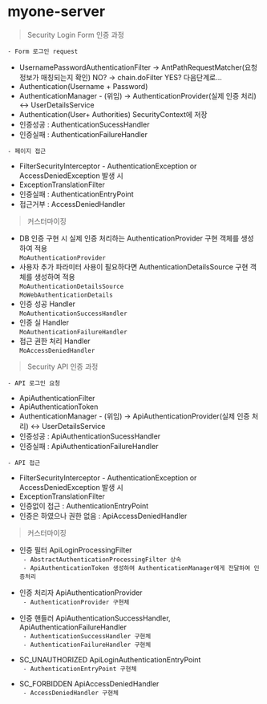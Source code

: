 # myone-server

> Security Login Form 인증 과정

`- Form 로그인 request`  
 - UsernamePasswordAuthenticationFilter -> AntPathRequestMatcher(요청 정보가 매칭되는지 확인) NO? -> chain.doFilter YES? 다음단계로... 
 - Authentication(Username + Password)
 - AuthenticationManager - (위임) -> AuthenticationProvider(실제 인증 처리) <-> UserDetailsService
 - Authentication(User+ Authorities) SecurityContext에 저장 
 - 인증성공 : AuthenticationSucessHandler
 - 인증실패 : AuthenticationFailureHandler

`- 페이지 접근`  
 - FilterSecurityInterceptor - AuthenticationException or AccessDeniedException 발생 시
 - ExceptionTranslationFilter
 - 인증실패 : AuthenticationEntryPoint
 - 접근거부 : AccessDeniedHandler

> 커스터마이징
 - DB 인증 구현 시 실제 인증 처리하는 AuthenticationProvider 구현 객체를 생성하여 적용  
 `MoAuthenticationProvider`  
 - 사용자 추가 파라미터 사용이 필요하다면 AuthenticationDetailsSource 구현 객체를 생성하여 적용  
 `MoAuthenticationDetailsSource`  
 `MoWebAuthenticationDetails`  
 - 인증 성공 Handler  
 `MoAuthenticationSuccessHandler`  
 - 인증 실 Handler  
 `MoAuthenticationFailureHandler`  
 - 접근 권한 처리 Handler  
 `MoAccessDeniedHandler`


>  Security API 인증 과정  

`- API 로그인 요청`  
 - ApiAuthenticationFilter
 - ApiAuthenticationToken
 - AuthenticationManager - (위임) -> ApiAuthenticationProvider(실제 인증 처리) <-> UserDetailsService
 - 인증성공 : ApiAuthenticationSucessHandler
 - 인증실패 : ApiAuthenticationFailureHandler

`- API 접근`  
 - FilterSecurityInterceptor - AuthenticationException or AccessDeniedException 발생 시
 - ExceptionTranslationFilter
 - 인증없이 접근 : AuthenticationEntryPoint
 - 인증은 하였으나 권한 없음 : ApiAccessDeniedHandler

>  커스터마이징  

 - 인증 필터 ApiLoginProcessingFilter  
 ` - AbstractAuthenticationProcessingFilter 상속`  
 ` - ApiAuthenticationToken 생성하여 AuthenticationManager에게 전달하여 인증처리`  
 
 - 인증 처리자 ApiAuthenticationProvider  
 ` - AuthenticationProvider 구현체`   
 
 - 인증 핸들러 ApiAuthenticationSuccessHandler, ApiAuthenticationFailureHandler  
 ` - AuthenticationSuccessHandler 구현체`  
 ` - AuthenticationFailureHandler 구현체`  

 - SC_UNAUTHORIZED ApiLoginAuthenticationEntryPoint  
 ` - AuthenticationEntryPoint 구현체`   
  
 - SC_FORBIDDEN ApiAccessDeniedHandler  
 ` - AccessDeniedHandler 구현체`   
 

